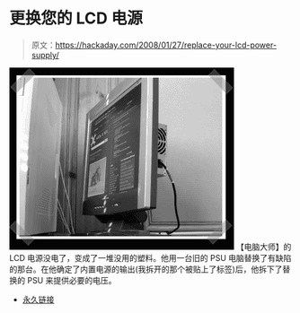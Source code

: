 # 更换您的 LCD 电源

> 原文：<https://hackaday.com/2008/01/27/replace-your-lcd-power-supply/>

![](img/a65091d32f12ddf07682eae2f4d051a0.png)
【电脑大师】的 LCD 电源没电了，变成了一堆没用的塑料。他用一台旧的 PSU 电脑替换了有缺陷的那台。在他确定了内置电源的输出(我拆开的那个被贴上了标签)后，他拆下了替换的 PSU 来提供必要的电压。

*   [永久链接](http://computerguru365.blogspot.com/2008/01/fix-that-lcd-flat-panel-monitor.html)